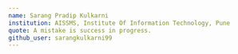 ```yaml
---
name: Sarang Pradip Kulkarni
institution: AISSMS, Institute Of Information Technology, Pune
quote: A mistake is success in progress.
github_user: sarangkulkarni99
---
```

